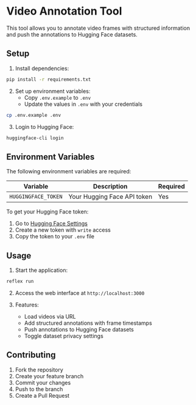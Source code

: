 # Video Annotation Tool

This tool allows you to annotate video frames with structured information and push the annotations to Hugging Face datasets.

## Setup

1. Install dependencies:
```bash
pip install -r requirements.txt
```

2. Set up environment variables:
   - Copy `.env.example` to `.env`
   - Update the values in `.env` with your credentials
```bash
cp .env.example .env
```

3. Login to Hugging Face:
```bash
huggingface-cli login
```

## Environment Variables

The following environment variables are required:

| Variable | Description | Required |
|----------|-------------|----------|
| `HUGGINGFACE_TOKEN` | Your Hugging Face API token | Yes |

To get your Hugging Face token:
1. Go to [Hugging Face Settings](https://huggingface.co/settings/tokens)
2. Create a new token with `write` access
3. Copy the token to your `.env` file

## Usage

1. Start the application:
```bash
reflex run
```

2. Access the web interface at `http://localhost:3000`

3. Features:
   - Load videos via URL
   - Add structured annotations with frame timestamps
   - Push annotations to Hugging Face datasets
   - Toggle dataset privacy settings

## Contributing

1. Fork the repository
2. Create your feature branch
3. Commit your changes
4. Push to the branch
5. Create a Pull Request
